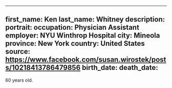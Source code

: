 ---
first_name: Ken
last_name: Whitney
description: 
portrait: 
occupation: Physician Assistant
employer: NYU Winthrop Hospital
city: Mineola
province: New York
country: United States
source: https://www.facebook.com/susan.wirostek/posts/10218413786479856
birth_date: 
death_date: 
--

60 years old.